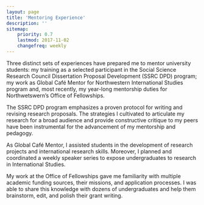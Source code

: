 ```yaml
---
layout: page
title: 'Mentoring Experience'
description: ''
sitemap:
    priority: 0.7
    lastmod: 2017-11-02
    changefreq: weekly
---
```

Three distinct sets of experiences have prepared me to mentor university students: my training as a selected participant in the Social Science Research Council Dissertation Proposal Development (SSRC DPD) program; my work as Global Café Mentor for Northwestern International Studies program and, most recently, my year-long mentorship duties for Northwetswern’s Office of Fellowships.

The SSRC DPD program emphasizes a proven protocol for writing and revising research proposals. The strategies I cultivated to articulate my research for a broad audience and provide constructive critique to my peers have been instrumental for the advancement of my mentorship and pedagogy.

As Global Café Mentor, I assisted students in the development of research projects and international research skills. Moreover, I planned and coordinated a weekly speaker series to expose undergraduates to research in International Studies.

My work at the Office of Fellowships gave me familiarity with multiple academic funding sources, their missions, and application processes. I was able to share this knowledge with dozens of undergraduates and help them brainstorm, edit, and polish their grant writing.
